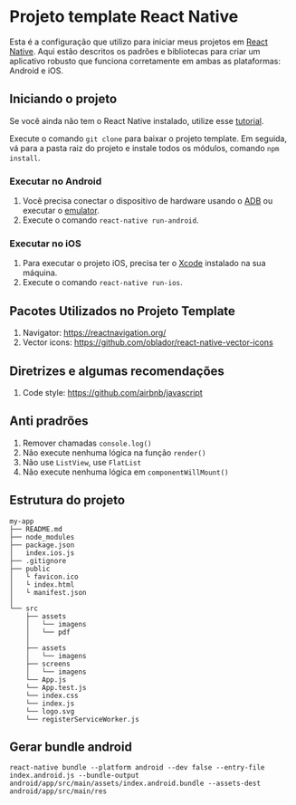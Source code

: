 # Projeto template React Native

Esta é a configuração que utilizo para iniciar meus projetos em [React Native](https://facebook.github.io/react-native/). Aqui estão descritos os
padrões e bibliotecas para criar um aplicativo robusto que funciona corretamente em ambas as plataformas: Android e iOS.

## Iniciando o projeto

Se você ainda não tem o React Native instalado, utilize esse [tutorial](https://facebook.github.io/react-native/docs/getting-started.html).

Execute o comando `git clone` para baixar o projeto template. Em seguida, vá para a pasta raiz do projeto e instale todos os módulos, comando
`npm install`.

### Executar no Android

1. Você precisa conectar o dispositivo de hardware usando o [ADB](https://developer.android.com/studio/command-line/adb.html) ou executar o
   [emulator](https://developer.android.com/studio/run/emulator-commandline.html).
2. Execute o comando `react-native run-android`.

### Executar no iOS

1. Para executar o projeto iOS, precisa ter o [Xcode](https://developer.apple.com/xcode/) instalado na sua máquina.
2. Execute o comando `react-native run-ios`.

## Pacotes Utilizados no Projeto Template

1. Navigator: https://reactnavigation.org/
2. Vector icons: https://github.com/oblador/react-native-vector-icons

## Diretrizes e algumas recomendações

1. Code style: https://github.com/airbnb/javascript

## Anti pradrões

1. Remover chamadas `console.log()`
2. Não execute nenhuma lógica na função `render()`
3. Não use `ListView`, use `FlatList`
4. Não execute nenhuma lógica em `componentWillMount()`

## Estrutura do projeto

```
my-app
├── README.md
├── node_modules
├── package.json
│   index.ios.js
├── .gitignore
├── public
│   └ favicon.ico
│   └ index.html
│   └ manifest.json
│
└── src
    ├── assets
    │   └── imagens
    │   └── pdf
    │
    ├── assets
    │   └── imagens
    ├── screens
    │   └── imagens
    └── App.js
    └── App.test.js
    └── index.css
    └── index.js
    └── logo.svg
    └── registerServiceWorker.js
```

## Gerar bundle android

```
react-native bundle --platform android --dev false --entry-file index.android.js --bundle-output android/app/src/main/assets/index.android.bundle --assets-dest android/app/src/main/res
```
